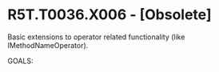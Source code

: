 # R5T.T0036.X006 - [Obsolete]

Basic extensions to operator related functionality (like IMethodNameOperator).


GOALS:
